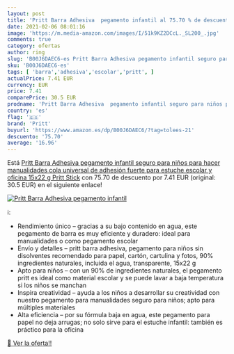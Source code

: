 ```yaml
---
layout: post
title: 'Pritt Barra Adhesiva  pegamento infantil al 75.70 % de descuento'
date: 2021-02-06 08:01:16
image: 'https://m.media-amazon.com/images/I/51k9KZ2DCcL._SL200_.jpg'
comments: true
category: ofertas
author: ring
slug: 'B00J6DAEC6-es Pritt Barra Adhesiva pegamento infantil seguro para niños...'
sku: 'B00J6DAEC6-es'
tags: [ 'barra','adhesiva','escolar','pritt', ]
actualPrice: 7.41 EUR
currency: EUR
price: 7.41
comparePrice: 30.5 EUR
prodname: 'Pritt Barra Adhesiva  pegamento infantil seguro para niños para hacer manualidades  cola universal de adhesión fuerte para estuche escolar y oficina  15x22 g Pritt Stick'
country: 'es'
flag: '🇪🇸'
brand: 'Pritt'
buyurl: 'https://www.amazon.es/dp/B00J6DAEC6/?tag=tolees-21'
descuento: '75.70'
average: '16.96'
---
```


Está [Pritt Barra Adhesiva  pegamento infantil seguro para niños para hacer manualidades  cola universal de adhesión fuerte para estuche escolar y oficina  15x22 g Pritt Stick](https://www.amazon.es/dp/B00J6DAEC6/?tag=tolees-21) con 75.70 de descuento por 7.41 EUR (original: 30.5 EUR) en el siguiente enlace!

[![Pritt Barra Adhesiva  pegamento infantil](https://m.media-amazon.com/images/I/51k9KZ2DCcL._SL200_.jpg)](https://www.amazon.es/dp/B00J6DAEC6/?tag=tolees-21)

ℹ️:

- Rendimiento único – gracias a su bajo contenido en agua, este pegamento de barra es muy eficiente y duradero: ideal para manualidades o como pegamento escolar
- Envío y detalles – pritt barra adhesiva, pegamento para niños sin disolventes recomendado para papel, cartón, cartulina y fotos, 90% ingredientes naturales, incluida el agua, transparente, 15x22 g
- Apto para niños – con un 90% de ingredientes naturales, el pegamento pritt es ideal como material escolar y se puede lavar a baja temperatura si los niños se manchan
- Inspira creatividad – ayuda a los niños a desarrollar su creatividad con nuestro pegamento para manualidades seguro para niños; apto para múltiples materiales
- Alta eficiencia – por su fórmula baja en agua, este pegamento para papel no deja arrugas; no solo sirve para el estuche infantil: también es práctico para la oficina

[🛒 Ver la oferta!!](https://www.amazon.es/dp/B00J6DAEC6/?tag=tolees-21)
